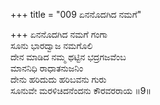 +++
title = "009 ಏನನೊದಗಿದ ನಮಗೆ"

+++
ಏನನೊದಗಿದ ನಮಗೆ ಗಂಗಾ  
ಸೂನು ಭಾರದ್ವಾಜ ನಮಗೊಲಿ   
ದೇನ ಮಾಡಿದ ನಮ್ಮ ಥಟ್ಟಿನ ಭದ್ರಗಜವೆಂಬ  
ಮಾನನಿಧಿ ರಾಧಾತನುಜನಿಂ  
ದೇನು ಹರಿದುದು ಹರಿಬವನು ಗುರು  
ಸೂನುವೇ ಮರಳಿಚಿದನೆಂದನು ಕೌರವರರಾಯ      ॥9॥